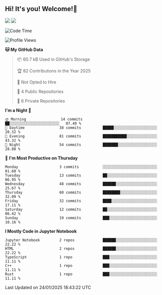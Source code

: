 ## Hi! It's you! Welcome!👋
<p align="left">
  <img src="https://github-readme-stats.vercel.app/api/top-langs/?username=Shanshuimei&theme=transparent&hide_border=true" />
  <img src="https://github-readme-stats.vercel.app/api/wakatime?username=Shanshuimei&theme=transparent&hide_border=true&layout=compact&langs_count=22" />
</p>

<!--START_SECTION:waka-->
![Code Time](http://img.shields.io/badge/Code%20Time-40%20hrs%2033%20mins-blue)

![Profile Views](http://img.shields.io/badge/Profile%20Views-75-blue)

**🐱 My GitHub Data** 

> 📦 60.7 kB Used in GitHub's Storage 
 > 
> 🏆 82 Contributions in the Year 2025
 > 
> 🚫 Not Opted to Hire
 > 
> 📜 4 Public Repositories 
 > 
> 🔑 6 Private Repositories 
 > 
**I'm a Night 🦉** 

```text
🌞 Morning                14 commits          ██░░░░░░░░░░░░░░░░░░░░░░░   07.49 % 
🌆 Daytime                38 commits          █████░░░░░░░░░░░░░░░░░░░░   20.32 % 
🌃 Evening                81 commits          ███████████░░░░░░░░░░░░░░   43.32 % 
🌙 Night                  54 commits          ███████░░░░░░░░░░░░░░░░░░   28.88 % 
```
📅 **I'm Most Productive on Thursday** 

```text
Monday                   3 commits           ░░░░░░░░░░░░░░░░░░░░░░░░░   01.60 % 
Tuesday                  13 commits          ██░░░░░░░░░░░░░░░░░░░░░░░   06.95 % 
Wednesday                48 commits          ██████░░░░░░░░░░░░░░░░░░░   25.67 % 
Thursday                 60 commits          ████████░░░░░░░░░░░░░░░░░   32.09 % 
Friday                   32 commits          ████░░░░░░░░░░░░░░░░░░░░░   17.11 % 
Saturday                 12 commits          ██░░░░░░░░░░░░░░░░░░░░░░░   06.42 % 
Sunday                   19 commits          ███░░░░░░░░░░░░░░░░░░░░░░   10.16 % 
```


**I Mostly Code in Jupyter Notebook** 

```text
Jupyter Notebook         2 repos             ██████░░░░░░░░░░░░░░░░░░░   22.22 % 
HTML                     2 repos             ██████░░░░░░░░░░░░░░░░░░░   22.22 % 
TypeScript               1 repo              ███░░░░░░░░░░░░░░░░░░░░░░   11.11 % 
C++                      1 repo              ███░░░░░░░░░░░░░░░░░░░░░░   11.11 % 
Rust                     1 repo              ███░░░░░░░░░░░░░░░░░░░░░░   11.11 % 
```




 Last Updated on 24/01/2025 18:43:22 UTC
<!--END_SECTION:waka-->
